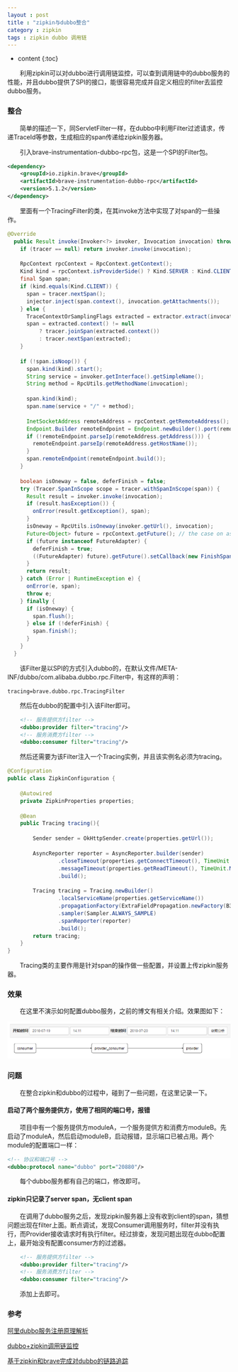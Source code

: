 ```yaml
---
layout : post
title : "zipkin与dubbo整合"
category : zipkin
tags : zipkin dubbo 调用链
---
```

* content
{:toc}

　　利用zipkin可以对dubbo进行调用链监控，可以查到调用链中的dubbo服务的性能，并且dubbo提供了SPI的接口，能很容易完成并自定义相应的filter去监控dubbo服务。




### 整合

　　简单的描述一下，同ServletFilter一样，在dubbo中利用Filter过滤请求，传递TraceId等参数，生成相应的span传递给zipkin服务器。

　　引入brave-instrumentation-dubbo-rpc包，这是一个SPI的Filter包。

```xml
<dependency>
    <groupId>io.zipkin.brave</groupId>
    <artifactId>brave-instrumentation-dubbo-rpc</artifactId>
    <version>5.1.2</version>
</dependency>
```

　　里面有一个TracingFilter的类，在其invoke方法中实现了对span的一些操作。

```java
@Override
  public Result invoke(Invoker<?> invoker, Invocation invocation) throws RpcException {
    if (tracer == null) return invoker.invoke(invocation);

    RpcContext rpcContext = RpcContext.getContext();
    Kind kind = rpcContext.isProviderSide() ? Kind.SERVER : Kind.CLIENT;
    final Span span;
    if (kind.equals(Kind.CLIENT)) {
      span = tracer.nextSpan();
      injector.inject(span.context(), invocation.getAttachments());
    } else {
      TraceContextOrSamplingFlags extracted = extractor.extract(invocation.getAttachments());
      span = extracted.context() != null
          ? tracer.joinSpan(extracted.context())
          : tracer.nextSpan(extracted);
    }

    if (!span.isNoop()) {
      span.kind(kind).start();
      String service = invoker.getInterface().getSimpleName();
      String method = RpcUtils.getMethodName(invocation);

      span.kind(kind);
      span.name(service + "/" + method);

      InetSocketAddress remoteAddress = rpcContext.getRemoteAddress();
      Endpoint.Builder remoteEndpoint = Endpoint.newBuilder().port(remoteAddress.getPort());
      if (!remoteEndpoint.parseIp(remoteAddress.getAddress())) {
        remoteEndpoint.parseIp(remoteAddress.getHostName());
      }
      span.remoteEndpoint(remoteEndpoint.build());
    }

    boolean isOneway = false, deferFinish = false;
    try (Tracer.SpanInScope scope = tracer.withSpanInScope(span)) {
      Result result = invoker.invoke(invocation);
      if (result.hasException()) {
        onError(result.getException(), span);
      }
      isOneway = RpcUtils.isOneway(invoker.getUrl(), invocation);
      Future<Object> future = rpcContext.getFuture(); // the case on async client invocation
      if (future instanceof FutureAdapter) {
        deferFinish = true;
        ((FutureAdapter) future).getFuture().setCallback(new FinishSpanCallback(span));
      }
      return result;
    } catch (Error | RuntimeException e) {
      onError(e, span);
      throw e;
    } finally {
      if (isOneway) {
        span.flush();
      } else if (!deferFinish) {
        span.finish();
      }
    }
  }
```

　　该Filter是以SPI的方式引入dubbo的，在默认文件/META-INF/dubbo/com.alibaba.dubbo.rpc.Filter中，有这样的声明：
```
tracing=brave.dubbo.rpc.TracingFilter
```

　　然后在dubbo的配置中引入该Filter即可。

```xml
    <!-- 服务提供方filter -->
    <dubbo:provider filter="tracing"/>
    <!-- 服务消费方filter -->
    <dubbo:consumer filter="tracing"/>
```

　　然后还需要为该Filter注入一个Tracing实例，并且该实例名必须为tracing。

```java
@Configuration
public class ZipkinConfiguration {

    @Autowired
    private ZipkinProperties properties;

    @Bean
    public Tracing tracing(){

        Sender sender = OkHttpSender.create(properties.getUrl());

        AsyncReporter reporter = AsyncReporter.builder(sender)
                .closeTimeout(properties.getConnectTimeout(), TimeUnit.MILLISECONDS)
                .messageTimeout(properties.getReadTimeout(), TimeUnit.MILLISECONDS)
                .build();

        Tracing tracing = Tracing.newBuilder()
                .localServiceName(properties.getServiceName())
                .propagationFactory(ExtraFieldPropagation.newFactory(B3Propagation.FACTORY, "shiliew"))
                .sampler(Sampler.ALWAYS_SAMPLE)
                .spanReporter(reporter)
                .build();
        return tracing;
    }
}
```

　　Tracing类的主要作用是针对span的操作做一些配置，并设置上传zipkin服务器。

### 效果

　　在这里不演示如何配置dubbo服务，之前的博文有相关介绍。效果图如下：

![zipkin-dubbo1](https://raw.githubusercontent.com/shiliewrain/shiliewrain.github.io/master/img/zipkin-dubbo1.png)

### 问题

　　在整合zipkin和dubbo的过程中，碰到了一些问题，在这里记录一下。

#### 启动了两个服务提供方，使用了相同的端口号，报错

　　项目中有一个服务提供方moduleA，一个服务提供方和消费方moduleB。先启动了moduleA，然后启动moduleB，启动报错，显示端口已被占用。两个module的配置端口一样：

```xml
<!-- 协议和端口号 -->
<dubbo:protocol name="dubbo" port="20880"/>
```

　　每个dubbo服务都有自己的端口，修改即可。

#### zipkin只记录了server span，无client span

　　在调用了dubbo服务之后，发现zipkin服务器上没有收到client的span，猜想问题出现在filter上面。断点调试，发现Consumer调用服务时，filter并没有执行，而Provider接收请求时有执行filter。经过排查，发现问题出现在dubbo配置上，最开始没有配置consumer方的过滤器。

```xml
    <!-- 服务提供方filter -->
    <dubbo:provider filter="tracing"/>
    <!-- 服务消费方filter -->
    <dubbo:consumer filter="tracing"/>
```

　　添加上去即可。

### 参考

[阿里dubbo服务注册原理解析](https://www.cnblogs.com/linlinismine/p/7814521.html)

[dubbo+zipkin调用链监控](https://www.cnblogs.com/ASPNET2008/p/6709900.html)

[基于zipkin和brave完成对dubbo的链路追踪](https://blog.csdn.net/will0532/article/details/78552751)